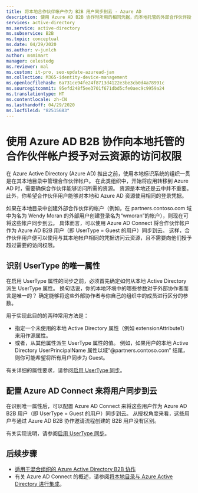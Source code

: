 ```yaml
---
title: 将本地合作伙伴帐户作为 B2B 用户同步到云 - Azure AD
description: 使用 Azure AD B2B 协作时所用的相同凭据，向本地托管的外部合作伙伴授予对本地和云资源的访问权限。
services: active-directory
ms.service: active-directory
ms.subservice: B2B
ms.topic: conceptual
ms.date: 04/29/2020
ms.author: v-junlch
author: msmimart
manager: celestedg
ms.reviewer: mal
ms.custom: it-pro, seo-update-azuread-jan
ms.collection: M365-identity-device-management
ms.openlocfilehash: 6a731ce94fe24f8713d4122e3be3cb0d4a78991c
ms.sourcegitcommit: 95efd248f5ee3701f671dbd5cfe0aec9c9959a24
ms.translationtype: HT
ms.contentlocale: zh-CN
ms.lasthandoff: 04/29/2020
ms.locfileid: "82515683"
---
```

# <a name="grant-locally-managed-partner-accounts-access-to-cloud-resources-using-azure-ad-b2b-collaboration"></a>使用 Azure AD B2B 协作向本地托管的合作伙伴帐户授予对云资源的访问权限

在 Azure Active Directory (Azure AD) 推出之前，使用本地标识系统的组织一贯是在其本地目录中管理合作伙伴帐户。 在此类组织中，开始将应用转移到 Azure AD 时，需要确保合作伙伴能够访问所需的资源。 资源是本地还是云中并不重要。 此外，你希望合作伙伴用户能够对本地和 Azure AD 资源使用相同的登录凭据。 

如果在本地目录中创建外部合作伙伴的帐户（例如，在 partners.contoso.com 域中为名为 Wendy Moran 的外部用户创建登录名为“wmoran”的帐户），则现在可将这些帐户同步到云。 具体而言，可以使用 Azure AD Connect 将合作伙伴帐户作为 Azure AD B2B 用户（即 UserType = Guest 的用户）同步到云。 这样，合作伙伴用户便可以使用与其本地帐户相同的凭据访问云资源，且不需要向他们授予超过需要的访问权限。 

## <a name="identify-unique-attributes-for-usertype"></a>识别 UserType 的唯一属性

在启用 UserType 属性的同步之前，必须首先确定如何从本地 Active Directory 派生 UserType 属性。 换句话说，你的本地环境中的哪些参数对于外部协作者而言是唯一的？ 确定能够将这些外部协作者与你自己的组织中的成员进行区分的参数。

用于实现此目的的两种常用方法是：

- 指定一个未使用的本地 Active Directory 属性（例如 extensionAttribute1）来用作源属性。 
- 或者，从其他属性派生 UserType 属性的值。 例如，如果用户的本地 Active Directory UserPrincipalName 属性以域“\@partners.contoso.com”  结尾，则你可能希望将所有用户同步为 Guest。
 
有关详细的属性要求，请参阅[启用 UserType 同步](../hybrid/how-to-connect-sync-change-the-configuration.md#enable-synchronization-of-usertype)。 

## <a name="configure-azure-ad-connect-to-sync-users-to-the-cloud"></a>配置 Azure AD Connect 来将用户同步到云

在识别唯一属性后，可以配置 Azure AD Connect 来将这些用户作为 Azure AD B2B 用户（即 UserType = Guest 的用户）同步到云。 从授权角度来看，这些用户与通过 Azure AD B2B 协作邀请流程创建的 B2B 用户没有区别。

有关实现说明，请参阅[启用 UserType 同步](../hybrid/how-to-connect-sync-change-the-configuration.md#enable-synchronization-of-usertype)。

## <a name="next-steps"></a>后续步骤

- [适用于混合组织的 Azure Active Directory B2B 协作](hybrid-organizations.md)
- 有关 Azure AD Connect 的概述，请参阅[将本地目录与 Azure Active Directory 进行集成](../hybrid/whatis-hybrid-identity.md)。


